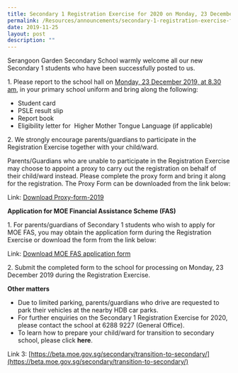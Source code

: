 ```yaml
---
title: Secondary 1 Registration Exercise for 2020 on Monday, 23 December 2019
permalink: /Resources/announcements/secondary-1-registration-exercise-for-2020-on-monday-23-december-2019/
date: 2019-11-25
layout: post
description: ""
---
```

Serangoon Garden Secondary School warmly welcome all our new Secondary 1 students who have been successfully posted to us. 

1\. Please report to the school hall on <u>Monday, 23 December 2019, at 8.30 am</u>, in your primary school uniform and bring along the following:

*   Student card
*   PSLE result slip
*   Report book
*   Eligibility letter for  Higher Mother Tongue Language (if applicable)

2. We strongly encourage parents/guardians to participate in the Registration Exercise together with your child/ward.

Parents/Guardians who are unable to participate in the Registration Exercise may choose to appoint a proxy to carry out the registration on behalf of their child/ward instead. Please complete the proxy form and bring it along for the registration. The Proxy Form can be downloaded from the link below:

Link: <a href="/files/Announcement/Sec1%20registration%202020/Proxy-form-2019.pdf" target ="_blank" >Download Proxy-form-2019</a>

**Application for MOE Financial Assistance Scheme (FAS)**

1\. For parents/guardians of Secondary 1 students who wish to apply for MOE FAS, you may obtain the application form during the Registration Exercise or download the form from the link below:

Link: <a href="/files/Announcement/Sec1%20registration%202020/MOE-FAS-application-form-Sep-19.pdf" target ="_blank" >Download MOE FAS application form</a>

2\. Submit the completed form to the school for processing on Monday, 23 December 2019 during the Registration Exercise.

**Other matters**

*   Due to limited parking, parents/guardians who drive are requested to park their vehicles at the nearby HDB car parks.
*   For further enquiries on the Secondary 1 Registration Exercise for 2020, please contact the school at 6288 9227 (General Office).
*   To learn how to prepare your child/ward for transition to secondary school, please click **here**.

Link 3: [https://beta.moe.gov.sg/secondary/transition-to-secondary/](https://beta.moe.gov.sg/secondary/transition-to-secondary/)